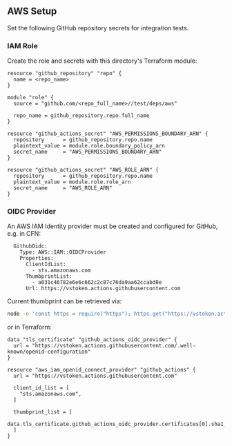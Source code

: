 ## AWS Setup

Set the following GitHub repository secrets for integration tests.

### IAM Role

Create the role and secrets with this directory's Terraform module:

```
resource "github_repository" "repo" {
  name = <repo_name>
}

module "role" {
  source = "github.com/<repo_full_name>//test/deps/aws"

  repo_name = github_repository.repo.full_name
}

resource "github_actions_secret" "AWS_PERMISSIONS_BOUNDARY_ARN" {
  repository      = github_repository.repo.name
  plaintext_value = module.role.boundary_policy_arn
  secret_name     = "AWS_PERMISSIONS_BOUNDARY_ARN"
}

resource "github_actions_secret" "AWS_ROLE_ARN" {
  repository      = github_repository.repo.name
  plaintext_value = module.role.role_arn
  secret_name     = "AWS_ROLE_ARN"
}
```

### OIDC Provider

An AWS IAM Identity provider must be created and configured for GitHub, e.g. in CFN:

```
  GithubOidc:
    Type: AWS::IAM::OIDCProvider
    Properties:
      ClientIdList:
        - sts.amazonaws.com
      ThumbprintList:
        - a031c46782e6e6c662c2c87c76da9aa62ccabd8e
      Url: https://vstoken.actions.githubusercontent.com
```

Current thumbprint can be retrieved via:

```bash
node -e 'const https = require("https"); https.get("https://vstoken.actions.githubusercontent.com/.well-known/openid-configuration", (res) => {console.log(res.socket.getPeerCertificate(true).issuerCertificate.fingerprint.replace(/:/g, "").toLowerCase())});'
```

or in Terraform:

```
data "tls_certificate" "github_actions_oidc_provider" {
  url = "https://vstoken.actions.githubusercontent.com/.well-known/openid-configuration"
}

resource "aws_iam_openid_connect_provider" "github_actions" {
  url = "https://vstoken.actions.githubusercontent.com"

  client_id_list = [
    "sts.amazonaws.com",
  ]

  thumbprint_list = [
    data.tls_certificate.github_actions_oidc_provider.certificates[0].sha1_fingerprint,
  ]
}
```
